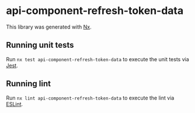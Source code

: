 # api-component-refresh-token-data

This library was generated with [Nx](https://nx.dev).

## Running unit tests

Run `nx test api-component-refresh-token-data` to execute the unit tests via [Jest](https://jestjs.io).

## Running lint

Run `nx lint api-component-refresh-token-data` to execute the lint via [ESLint](https://eslint.org/).
